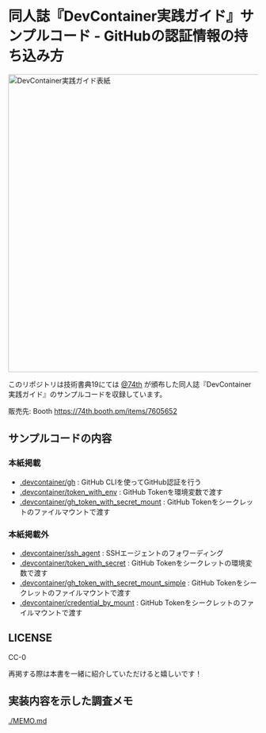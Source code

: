 # 同人誌『DevContainer実践ガイド』サンプルコード - GitHubの認証情報の持ち込み方

<img src="./material/ebook.png" alt="DevContainer実践ガイド表紙" width="600"/>

このリポジトリは技術書典19にては [@74th](https://github.com/74th) が頒布した同人誌『DevContainer実践ガイド』のサンプルコードを収録しています。

販売先: Booth https://74th.booth.pm/items/7605652

## サンプルコードの内容

### 本紙掲載

- [.devcontainer/gh](.devcontainer/gh) : GitHub CLIを使ってGitHub認証を行う
- [.devcontainer/token_with_env](.devcontainer/token_with_env) : GitHub Tokenを環境変数で渡す
- [.devcontainer/gh_token_with_secret_mount](.devcontainer/gh_token_with_secret_mount) : GitHub Tokenをシークレットのファイルマウントで渡す

### 本紙掲載外

- [.devcontainer/ssh_agent](.devcontainer/ssh_agent) : SSHエージェントのフォワーディング
- [.devcontainer/token_with_secret](.devcontainer/token_with_secret) : GitHub Tokenをシークレットの環境変数で渡す
- [.devcontainer/gh_token_with_secret_mount_simple](.devcontainer/gh_token_with_secret_mount_simple) : GitHub Tokenをシークレットのファイルマウントで渡す
- [.devcontainer/credential_by_mount](.devcontainer/credential_by_mount) : GitHub Tokenをシークレットのファイルマウントで渡す

## LICENSE

CC-0

再掲する際は本書を一緒に紹介していただけると嬉しいです！

## 実装内容を示した調査メモ

[./MEMO.md](./MEMO.md)

